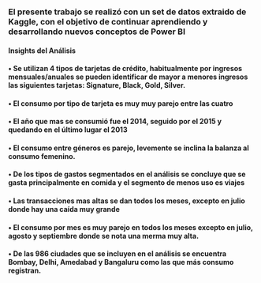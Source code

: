 ### El presente trabajo se realizó con un set de datos extraido de Kaggle, con el objetivo de continuar aprendiendo y desarrollando nuevos conceptos de Power BI

#### Insights del Análisis

#### •	Se utilizan 4 tipos de tarjetas de crédito, habitualmente por ingresos mensuales/anuales se pueden identificar de mayor a menores ingresos las siguientes tarjetas: Signature, Black, Gold, Silver.
#### •	El consumo por tipo de tarjeta es muy muy parejo entre las cuatro
#### •	El año que mas se consumió fue el 2014, seguido por el 2015 y quedando en el último lugar el 2013
#### •	El consumo entre géneros es parejo, levemente se inclina la balanza al consumo femenino.
#### •	De los tipos de gastos segmentados en el análisis se concluye que se gasta principalmente en comida y el segmento de menos uso es viajes
#### •	Las transacciones mas altas se dan todos los meses, excepto en julio donde hay una caída muy grande
#### •	El consumo por mes es muy parejo en todos los meses excepto en julio,  agosto y septiembre donde se nota una merma muy alta.
#### •	De las 986 ciudades que se incluyen en el análisis se encuentra Bombay, Delhi, Amedabad y Bangaluru como las que más consumo registran.
